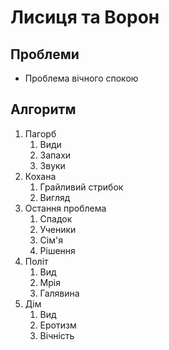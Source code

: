 # Лисиця та Ворон

## Проблеми

* Проблема вічного спокою

## Алгоритм

1. Пагорб
    1. Види
    1. Запахи
    1. Звуки
1. Кохана
    1. Грайливий стрибок
    1. Вигляд
1. Остання проблема
    1. Спадок
    1. Ученики
    1. Сім'я
    1. Рішення
1. Політ
    1. Вид
    1. Мрія
    1. Галявина
1. Дім
    1. Вид
    1. Еротизм
    1. Вічність